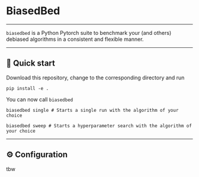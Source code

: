 # BiasedBed

<hr >

`biasedbed` is a Python Pytorch suite to benchmark your (and others) debiased algorithms in a consistent and flexible manner. 

<hr>

## :snail: Quick start

Download this repository, change to the corresponding directory and run

```
pip install -e .
```
You can now call `biasedbed` 
```
biasedbed single # Starts a single run with the algorithm of your choice
```
```
biasedbed sweep # Starts a hyperparameter search with the algorithm of your choice
```
<hr >

## :gear: Configuration
tbw


